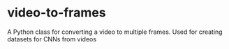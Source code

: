 # video-to-frames
A Python class for converting a video to multiple frames. Used for creating datasets for CNNs from videos
